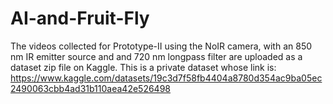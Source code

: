 # AI-and-Fruit-Fly
The videos collected for Prototype-II using the NoIR camera, with an 850 nm IR emitter source and and 720 nm longpass filter are uploaded as a dataset zip file
on Kaggle. This is a private dataset whose link is:
https://www.kaggle.com/datasets/19c3d7f58fb4404a8780d354ac9ba05ec2490063cbb4ad31b110aea42e526498
